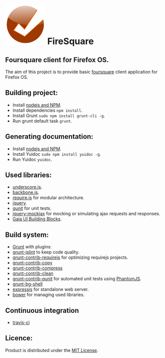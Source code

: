 ![icon](/src/ico/128.png) FireSquare
====================================

Foursquare client for Firefox OS.
---------------------------------
The aim of this project is to provide basic [foursquare](http://foursquare.com) client application for Firefox OS.

Building project:
-----------------------
* Install [nodejs and NPM](http://nodejs.org/download).
* Install dependencies `npm install`.
* Install Grunt `sudo npm install grunt-cli -g`.
* Run grunt default task `grunt`.

Generating documentation:
--------------------------
* Install [nodejs and NPM](http://nodejs.org/download).
* Install Yuidoc `sudo npm install yuidoc -g`.
* Run Yuidoc `yuidoc`.

Used libraries:
---------------
* [underscore.js](http://underscorejs.org/).
* [backbone.js](http://backbonejs.org/).
* [require.js](http://requirejs.org/) for modular architecture.
* [jquery](http://jquery.com/).
* [qunit](http://qunitjs.com/) for unit tests.
* [jquery-mockjax](http://github.com/appendto/jquery-mockjax) for mocking or simulating ajax requests and responses.
* [Gaia UI Building Blocks](http://github.com/mozilla-b2g/Gaia-UI-Building-Blocks).

Build system:
-------------
* [Grunt](http://gruntjs.com/)
with plugins:
* [grunt-jslint](https://github.com/stephenmathieson/grunt-jslint) to keep code quality.
* [grunt-contrib-requirejs](https://github.com/gruntjs/grunt-contrib-requirejs) for optimizing requirejs projects.
* [grunt-contrib-copy](http://github.com/gruntjs/grunt-contrib-copy)
* [grunt-contrib-compress](http://github.com/gruntjs/grunt-contrib-compress)
* [grunt-contrib-clean](http://github.com/gruntjs/grunt-contrib-clean)
* [grunt-contrib-qunit](http://github.com/gruntjs/grunt-contrib-qunit) for automated unit tests using [PhantomJS]().
* [grunt-bg-shell](http://github.com/rma4ok/grunt-bg-shell)
* [expressjs](http://expressjs.com/) for standalone web server.
* [bower](http://bower.io/) for managing used libraries.

Continuous integration
----------------------
* [travis-ci](http://travis-ci.org)

Licence:
----------------------
Product is distributed under the [MIT License](LICENSE).
